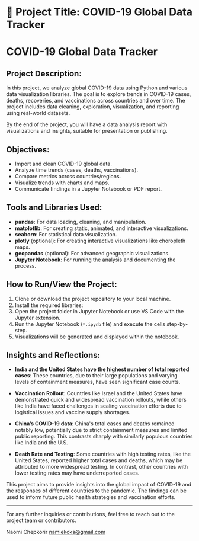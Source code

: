 # 📝 Project Title: COVID-19 Global Data Tracker

# COVID-19 Global Data Tracker

## Project Description:
In this project, we analyze global COVID-19 data using Python and various data visualization libraries. The goal is to explore trends in COVID-19 cases, deaths, recoveries, and vaccinations across countries and over time. The project includes data cleaning, exploration, visualization, and reporting using real-world datasets.

By the end of the project, you will have a data analysis report with visualizations and insights, suitable for presentation or publishing.

## Objectives:
- Import and clean COVID-19 global data.
- Analyze time trends (cases, deaths, vaccinations).
- Compare metrics across countries/regions.
- Visualize trends with charts and maps.
- Communicate findings in a Jupyter Notebook or PDF report.

## Tools and Libraries Used:
- **pandas**: For data loading, cleaning, and manipulation.
- **matplotlib**: For creating static, animated, and interactive visualizations.
- **seaborn**: For statistical data visualization.
- **plotly** (optional): For creating interactive visualizations like choropleth maps.
- **geopandas** (optional): For advanced geographic visualizations.
- **Jupyter Notebook**: For running the analysis and documenting the process.

## How to Run/View the Project:
1. Clone or download the project repository to your local machine.
2. Install the required libraries:
3. Open the project folder in Jupyter Notebook or use VS Code with the Jupyter extension.
4. Run the Jupyter Notebook (`*.ipynb` file) and execute the cells step-by-step.
5. Visualizations will be generated and displayed within the notebook.

## Insights and Reflections:
- **India and the United States have the highest number of total reported cases**: These countries, due to their large populations and varying levels of containment measures, have seen significant case counts.

- **Vaccination Rollout**: Countries like Israel and the United States have demonstrated quick and widespread vaccination rollouts, while others like India have faced challenges in scaling vaccination efforts due to logistical issues and vaccine supply shortages.

- **China’s COVID-19 data**: China's total cases and deaths remained notably low, potentially due to strict containment measures and limited public reporting. This contrasts sharply with similarly populous countries like India and the U.S.

- **Death Rate and Testing**: Some countries with high testing rates, like the United States, reported higher total cases and deaths, which may be attributed to more widespread testing. In contrast, other countries with lower testing rates may have underreported cases.

This project aims to provide insights into the global impact of COVID-19 and the responses of different countries to the pandemic. The findings can be used to inform future public health strategies and vaccination efforts.

---
For any further inquiries or contributions, feel free to reach out to the project team or contributors.

Naomi Chepkorir
namiekoks@gmail.com

